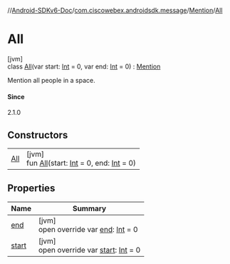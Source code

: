 //[Android-SDKv6-Doc](../../../../index.md)/[com.ciscowebex.androidsdk.message](../../index.md)/[Mention](../index.md)/[All](index.md)

# All

[jvm]\
class [All](index.md)(var start: [Int](https://kotlinlang.org/api/latest/jvm/stdlib/kotlin/-int/index.html) = 0, var end: [Int](https://kotlinlang.org/api/latest/jvm/stdlib/kotlin/-int/index.html) = 0) : [Mention](../index.md)

Mention all people in a space.

#### Since

2.1.0

## Constructors

| | |
|---|---|
| [All](-all.md) | [jvm]<br>fun [All](-all.md)(start: [Int](https://kotlinlang.org/api/latest/jvm/stdlib/kotlin/-int/index.html) = 0, end: [Int](https://kotlinlang.org/api/latest/jvm/stdlib/kotlin/-int/index.html) = 0) |

## Properties

| Name | Summary |
|---|---|
| [end](end.md) | [jvm]<br>open override var [end](end.md): [Int](https://kotlinlang.org/api/latest/jvm/stdlib/kotlin/-int/index.html) = 0 |
| [start](start.md) | [jvm]<br>open override var [start](start.md): [Int](https://kotlinlang.org/api/latest/jvm/stdlib/kotlin/-int/index.html) = 0 |
